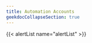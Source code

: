 ```yaml
---
title: Automation Accounts
geekdocCollapseSection: true
---
```


{{< alertList name="alertList" >}}

